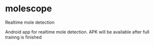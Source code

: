 # molescope
Realtime mole detection

Android app for realtime mole detection.
APK will be available after full trainng is finished
